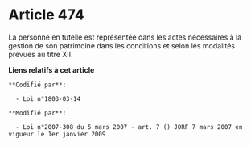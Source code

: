 # Article 474

La personne en tutelle est représentée dans les actes nécessaires à la gestion de son patrimoine dans les conditions et selon
les modalités prévues au titre XII.

**Liens relatifs à cet article**

	**Codifié par**:

	  - Loi n°1803-03-14

	**Modifié par**:

	  - Loi n°2007-308 du 5 mars 2007 - art. 7 () JORF 7 mars 2007 en vigueur le 1er janvier 2009
